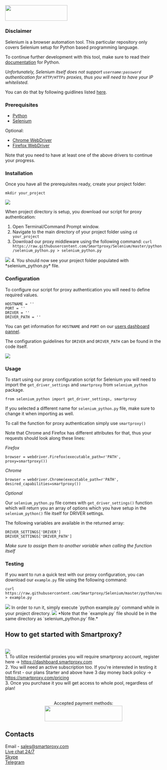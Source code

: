 ## <img src="https://smartproxy.com/wp-content/themes/smartproxy/images/smartproxy-logo.svg" alt="" width="200" height="50"> 

### Disclaimer

Selenium is a browser automation tool. This particular repository only covers Selenium setup for Python based programming language.

To continue further development with this tool, make sure to read their [documentation](https://selenium-python.readthedocs.io/) for Python.

*Unfortunately, Selenium itself does not support `username:password` authentication for `HTTP/HTTPs` proxies, thus you will need to have your IP whitelisted.*

You can do that by following guidlines listed [here](https://help.smartproxy.com/docs/proxy-authentication).

### Prerequisites

- [Python](https://www.python.org/downloads/)
- [Selenium](https://seleniumhq.github.io/selenium/docs/api/py/index.html#installing)

Optional:
- [Chrome WebDriver](https://sites.google.com/a/chromium.org/chromedriver/downloads)
- [Firefox WebDriver](https://github.com/mozilla/geckodriver/releases)

Note that you need to have at least one of the above drivers to continue your progress.

### Installation

Once you have all the prerequisites ready, create your project folder:

```
mkdir your_project
```
<img src="https://i.imgur.com/6US2PJs.png">

When project directory is setup, you download our script for proxy authentication:

1. Open Terminal/Command Prompt window.
2. Navigate to the main directory of your project folder using `cd your_project`
3. Download our proxy middleware using the following command: `curl https://raw.githubusercontent.com/Smartproxy/Selenium/master/python/selenium_python.py > selenium_python.py`
<img src="https://i.imgur.com/PBHO2wF.png">
4. You should now see your project folder populated with *selenium_python.py* file.


### Configuration

To configure our script for proxy authentication you will need to define required values.

```
HOSTNAME = ''
PORT = ''
DRIVER = ''
DRIVER_PATH = ''
```

You can get information for `HOSTNAME` and `PORT` on our [users dashboard pannel](https://dashboard.smartproxy.com/).

The configuration guidelines for `DRIVER` and `DRIVER_PATH` can be found in the code itself.

<img src="https://i.imgur.com/JrexozP.png">

### Usage

To start using our proxy configuration script for Selenium you will need to import the `get_driver_settings` and `smartproxy` from `selenium_python` package.

```
from selenium_python import get_driver_settings, smartproxy
```

If you selected a different name for `selenium_python.py` file, make sure to change it when importing as well.

To call the function for proxy authentication simply use `smartproxy()`

Note that Chrome and Firefox has different attributes for that, thus your requests should look along these lines:

*Firefox*

```
browser = webdriver.Firefox(executable_path=r'PATH', proxy=smartproxy())
```

*Chrome*

```
browser = webdriver.Chrome(executable_path=r'PATH', desired_capabilities=smartproxy())
```

*Optional*

Our `selenium_python.py` file comes with `get_driver_settings()` function which will return you an array of options which you have setup in the `selenium_python()` file itself for DRIVER settings.

The following variables are available in the returned array:

```
DRIVER_SETTINGS['DRIVER']
DRIVER_SETTINGS['DRIVER_PATH']
```

*Make sure to assign them to another variable when calling the function itself*

### Testing

If you want to run a quick test with our proxy configuration, you can download our `example.py` file using the following command:

```
curl https://raw.githubusercontent.com/Smartproxy/Selenium/master/python/example.py > example.py
```
<img src="https://content.screencast.com/users/JohanSP/folders/Jing/media/3c5a26dc-839a-4882-a47e-dce85fbb0358/smartproxy-selenium-python-code-sample-github-curl.png">
In order to run it, simply execute `python example.py` command while in your project directory.
<img src="https://i.imgur.com/BFzywfC.png">
*Note that the `example.py` file should be in the same directory as `selenium_python.py` file.*

## How to get started with Smartproxy?
<br><img src="https://smartproxy.com/wp-content/uploads/2019/02/order-smartproxy.png">
<br> 1. To utilize residential proxies you will require smartproxy account, register here -> https://dashboard.smartproxy.com
<br> 2. You will need an active subscription too. If you're interested in testing it out first - our plans Starter and above have 3 day money back policy -> https://smartproxy.com/pricing
<br> 3. Once you purchase it you will get access to whole pool, regardless of plan!
<br><br><center>Accepted payment methods:
<br><img src="https://smartproxy.com/wp-content/uploads/2018/09/payment-methods-smartproxy-residential-rotating-proxies.svg" alt="" width="250" height="50"></center>

## Contacts
Email - sales@smartproxy.com
<br><a href="https://smartproxy.com">Live chat 24/7</a>
<br><a href="https://join.skype.com/invite/bZDHw4NZg2G9">Skype</a>
<br><a href="https://t.me/smartproxy_com">Telegram</a>
